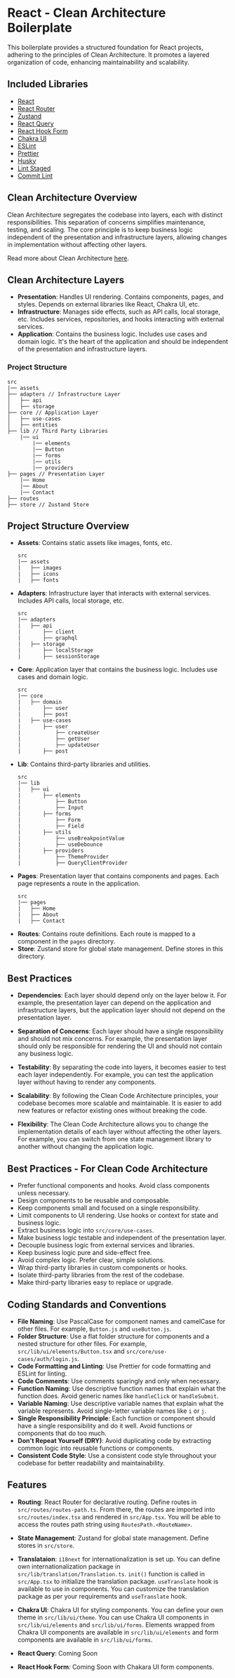 # React - Clean Architecture Boilerplate

This boilerplate provides a structured foundation for React projects, adhering to the principles of Clean Architecture. It promotes a layered organization of code, enhancing maintainability and scalability.

## Included Libraries

- [React](https://reactjs.org/)
- [React Router](https://reactrouter.com/)
- [Zustand](https://zustand.surge.sh/)
- [React Query](https://react-query.tanstack.com/)
- [React Hook Form](https://react-hook-form.com/)
- [Chakra UI](https://chakra-ui.com/)
- [ESLint](https://eslint.org/)
- [Prettier](https://prettier.io/)
- [Husky](https://typicode.github.io/husky/)
- [Lint Staged](#)
- [Commit Lint](https://commitlint.js.org/)

## Clean Architecture Overview

Clean Architecture segregates the codebase into layers, each with distinct responsibilities. This separation of concerns simplifies maintenance, testing, and scaling. The core principle is to keep business logic independent of the presentation and infrastructure layers, allowing changes in implementation without affecting other layers.

 Read more about Clean Architecture [here](https://blog.cleancoder.com/uncle-bob/2012/08/13/the-clean-architecture.html).

## Clean Architecture Layers

- **Presentation**: Handles UI rendering. Contains components, pages, and styles. Depends on external libraries like React, Chakra UI, etc.
- **Infrastructure**: Manages side effects, such as API calls, local storage, etc. Includes services, repositories, and hooks interacting with external services.
- **Application**: Contains the business logic. Includes use cases and domain logic. It's the heart of the application and should be independent of the presentation and infrastructure layers.

### Project Structure

```
src
|── assets
├── adapters // Infrastructure Layer
│   ├── api
│   ├── storage
├── core // Application Layer
│   ├── use-cases
│   ├── entities
├── lib // Third Party Libraries
    |── ui
        |── elements
        |── Button
        |── forms
        |── utils
        |── providers 
├── pages // Presentation Layer
    |── Home
    |── About
    |── Contact
├── routes
├── store // Zustand Store

```

## Project Structure Overview

- **Assets**: Contains static assets like images, fonts, etc.
    ```
    src
    |── assets
    |   ├── images
    |   ├── icons
    |   ├── fonts
    ```
- **Adapters**: Infrastructure layer that interacts with external services. Includes API calls, local storage, etc.
    ```
    src
    |── adapters
    |   ├── api
    |       ├── client
    |       ├── graphql   
    |   ├── storage
    |       ├── localStorage
    |       ├── sessionStorage
    ```
- **Core**: Application layer that contains the business logic. Includes use cases and domain logic.
    ```
    src
    |── core
    |   ├── domain
    |       ├── user
    |       ├── post
    |   ├── use-cases
    |       ├── user
    |           ├── createUser
    |           ├── getUser
    |           ├── updateUser
    |       ├── post
    ```
- **Lib**: Contains third-party libraries and utilities.
    ```
    src
    |── lib
    |   ├── ui
    |       ├── elements
    |           ├── Button
    |           ├── Input
    |       ├── forms
    |           ├── Form
    |           ├── Field
    |       ├── utils
    |           ├── useBreakpointValue
    |           ├── useDebounce
    |       ├── providers
    |           ├── ThemeProvider
    |           ├── QueryClientProvider
    ```
- **Pages**: Presentation layer that contains components and pages. Each page represents a route in the application.
    ```
    src
    |── pages
    |   ├── Home
    |   ├── About
    |   ├── Contact
    ```
- **Routes**: Contains route definitions. Each route is mapped to a component in the `pages` directory.
- **Store**: Zustand store for global state management. Define stores in this directory.        

## Best Practices

- **Dependencies**: Each layer should depend only on the layer below it. For example, the presentation layer can depend on the application and infrastructure layers, but the application layer should not depend on the presentation layer.

- **Separation of Concerns**: Each layer should have a single responsibility and should not mix concerns. For example, the presentation layer should only be responsible for rendering the UI and should not contain any business logic.

- **Testability**: By separating the code into layers, it becomes easier to test each layer independently. For example, you can test the application layer without having to render any components.

- **Scalability**: By following the Clean Code Architecture principles, your codebase becomes more scalable and maintainable. It is easier to add new features or refactor existing ones without breaking the code.

- **Flexibility**: The Clean Code Architecture allows you to change the implementation details of each layer without affecting the other layers. For example, you can switch from one state management library to another without changing the application logic.

## Best Practices - For Clean Code Architecture

- Prefer functional components and hooks. Avoid class components unless necessary.
- Design components to be reusable and composable.
- Keep components small and focused on a single responsibility.
- Limit components to UI rendering. Use hooks or context for state and business logic.
- Extract business logic into `src/core/use-cases`.
- Make business logic testable and independent of the presentation layer.
- Decouple business logic from external services and libraries.
- Keep business logic pure and side-effect free.
- Avoid complex logic. Prefer clear, simple solutions.
- Wrap third-party libraries in custom components or hooks.
- Isolate third-party libraries from the rest of the codebase.
- Make third-party libraries easy to replace or upgrade.


## Coding Standards and Conventions

- **File Naming**: Use PascalCase for component names and camelCase for other files. For example, `Button.js` and `useButton.js`. 
- **Folder Structure**: Use a flat folder structure for components and a nested structure for other files. For example, `src/lib/ui/elements/Button.tsx` and `src/core/use-cases/auth/login.js`.
- **Code Formatting and Linting**: Use Prettier for code formatting and ESLint for linting.
- **Code Comments**: Use comments sparingly and only when necessary.
- **Function Naming**: Use descriptive function names that explain what the function does. Avoid generic names like `handleClick` or `handleSubmit`.
- **Variable Naming**: Use descriptive variable names that explain what the variable represents. Avoid single-letter variable names like `i` or `j`.
- **Single Responsibility Principle**: Each function or component should have a single responsibility and do it well. Avoid functions or components that do too much.
- **Don't Repeat Yourself (DRY)**: Avoid duplicating code by extracting common logic into reusable functions or components.
- **Consistent Code Style**: Use a consistent code style throughout your codebase for better readability and maintainability.


## Features

- **Routing**: React Router for declarative routing. Define routes in `src/routes/routes-path.ts`. From there, the routes are imported into `src/routes/index.tsx` and rendered in `src/App.tsx`. You will be able to access the routes path string using `RoutesPath.<RouteName>`.

- **State Management**: Zustand for global state management. Define stores in `src/store`.

- **Translataion**: `i18next` for internationalization is set up. You can define own internationalization package in `src/lib/translation/Translation.ts`. `init()` function is called in `src/App.tsx` to initialize the translation package. `useTranslate` hook is available to use in components. You can customize the translation package as per your requirements and `useTranslate` hook.

- **Chakra UI**: Chakra UI for styling components. You can define your own theme in `src/lib/ui/theme`. You can use Chakra UI components in `src/lib/ui/elements` and `src/lib/ui/forms`. Elements wrapped from Chakra UI components are available in `src/lib/ui/elements` and form components are available in `src/lib/ui/forms`. 

- **React Query**: Coming Soon  

- **React Hook Form**: Coming Soon with Chakara UI form components.




